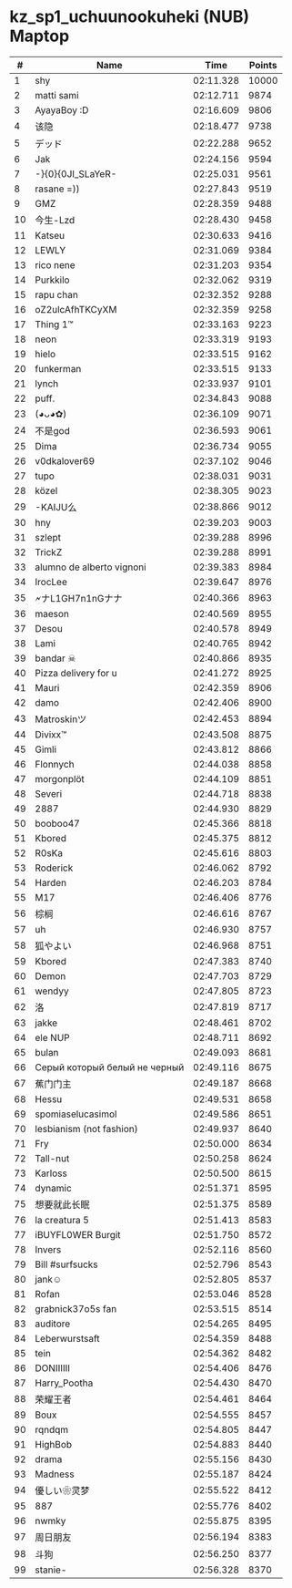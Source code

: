 # kz_sp1_uchuunookuheki (NUB) Maptop

|  # | Name | Time | Points |
|-------------- | -------------- | -------------- | -------------- | 
| 1 | shy | 02:11.328 | 10000 | 
| 2 | matti sami | 02:12.711 | 9874 | 
| 3 | AyayaBoy :D | 02:16.609 | 9806 | 
| 4 | 该隐 | 02:18.477 | 9738 | 
| 5 | デッド | 02:22.288 | 9652 | 
| 6 | Jak | 02:24.156 | 9594 | 
| 7 | -}{0}{0JI_SLaYeR- | 02:25.031 | 9561 | 
| 8 | rasane =)) | 02:27.843 | 9519 | 
| 9 | GMZ | 02:28.359 | 9488 | 
| 10 | 今生-Lzd | 02:28.430 | 9458 | 
| 11 | Katseu | 02:30.633 | 9416 | 
| 12 | LEWLY | 02:31.069 | 9384 | 
| 13 | rico nene | 02:31.203 | 9354 | 
| 14 | Purkkilo | 02:32.062 | 9319 | 
| 15 | rapu chan | 02:32.352 | 9288 | 
| 16 | oZ2ulcAfhTKCyXM | 02:32.359 | 9258 | 
| 17 | Thing 1™ | 02:33.163 | 9223 | 
| 18 | neon | 02:33.319 | 9193 | 
| 19 | hielo | 02:33.515 | 9162 | 
| 20 | funkerman | 02:33.515 | 9133 | 
| 21 | lynch | 02:33.937 | 9101 | 
| 22 | puff. | 02:34.843 | 9088 | 
| 23 | (◕ᴗ◕✿) | 02:36.109 | 9071 | 
| 24 | 不是god | 02:36.593 | 9061 | 
| 25 | Dima | 02:36.734 | 9055 | 
| 26 | v0dkalover69 | 02:37.102 | 9046 | 
| 27 | tupo | 02:38.031 | 9031 | 
| 28 | közel | 02:38.305 | 9023 | 
| 29 | -KAIJU么 | 02:38.866 | 9012 | 
| 30 | hny | 02:39.203 | 9003 | 
| 31 | szlept | 02:39.288 | 8996 | 
| 32 | TrickZ | 02:39.288 | 8991 | 
| 33 | alumno de alberto vignoni | 02:39.383 | 8984 | 
| 34 | IrocLee | 02:39.647 | 8976 | 
| 35 | 🗲ナL1GH7n1nGナナ | 02:40.366 | 8963 | 
| 36 | maeson | 02:40.569 | 8955 | 
| 37 | Desou | 02:40.578 | 8949 | 
| 38 | Lami | 02:40.765 | 8942 | 
| 39 | bandar ☠ | 02:40.866 | 8935 | 
| 40 | Pizza delivery for u | 02:41.272 | 8925 | 
| 41 | Mauri | 02:42.359 | 8906 | 
| 42 | damo | 02:42.406 | 8900 | 
| 43 | Matroskinツ | 02:42.453 | 8894 | 
| 44 | Divixx™ | 02:43.508 | 8875 | 
| 45 | Gimli | 02:43.812 | 8866 | 
| 46 | Flonnych | 02:44.038 | 8858 | 
| 47 | morgonplöt | 02:44.109 | 8851 | 
| 48 | Severi | 02:44.718 | 8838 | 
| 49 | 2887 | 02:44.930 | 8829 | 
| 50 | booboo47 | 02:45.366 | 8818 | 
| 51 | Kbored | 02:45.375 | 8812 | 
| 52 | R0sKa | 02:45.616 | 8803 | 
| 53 | Roderick | 02:46.062 | 8792 | 
| 54 | Harden | 02:46.203 | 8784 | 
| 55 | M17 | 02:46.406 | 8776 | 
| 56 | 棕榈 | 02:46.616 | 8767 | 
| 57 | uh | 02:46.930 | 8757 | 
| 58 | 狐やよい | 02:46.968 | 8751 | 
| 59 | Kbored | 02:47.383 | 8740 | 
| 60 | Demon | 02:47.703 | 8729 | 
| 61 | wendyy | 02:47.805 | 8723 | 
| 62 | 洛 | 02:47.819 | 8717 | 
| 63 | jakke | 02:48.461 | 8702 | 
| 64 | ele NUP | 02:48.711 | 8692 | 
| 65 | bulan | 02:49.093 | 8681 | 
| 66 | Серый который белый не черный | 02:49.116 | 8675 | 
| 67 | 蕉门门主 | 02:49.187 | 8668 | 
| 68 | Hessu | 02:49.531 | 8658 | 
| 69 | spomiaselucasimol | 02:49.586 | 8651 | 
| 70 | lesbianism (not fashion) | 02:49.937 | 8640 | 
| 71 | Fry | 02:50.000 | 8634 | 
| 72 | Tall-nut | 02:50.258 | 8624 | 
| 73 | Karloss | 02:50.500 | 8615 | 
| 74 | dynamic | 02:51.371 | 8595 | 
| 75 | 想要就此长眠 | 02:51.375 | 8589 | 
| 76 | la creatura 5 | 02:51.413 | 8583 | 
| 77 | iBUYFL0WER Burgit | 02:51.750 | 8572 | 
| 78 | Invers | 02:52.116 | 8560 | 
| 79 | Bill #surfsucks | 02:52.796 | 8543 | 
| 80 | jank☺ | 02:52.805 | 8537 | 
| 81 | Rofan | 02:53.046 | 8528 | 
| 82 | grabnick37o5s fan | 02:53.515 | 8514 | 
| 83 | auditore | 02:54.265 | 8495 | 
| 84 | Leberwurstsaft | 02:54.359 | 8488 | 
| 85 | tein | 02:54.362 | 8482 | 
| 86 | DONIIIIII | 02:54.406 | 8476 | 
| 87 | Harry_Pootha | 02:54.430 | 8470 | 
| 88 | 荣耀王者 | 02:54.461 | 8464 | 
| 89 | Boux | 02:54.555 | 8457 | 
| 90 | rqndqm | 02:54.805 | 8447 | 
| 91 | HighBob | 02:54.883 | 8440 | 
| 92 | drama | 02:55.156 | 8430 | 
| 93 | Madness | 02:55.187 | 8424 | 
| 94 | 優しい❀灵梦 | 02:55.522 | 8412 | 
| 95 | 887 | 02:55.776 | 8402 | 
| 96 | nwmky | 02:55.875 | 8395 | 
| 97 | 周日朋友 | 02:56.194 | 8383 | 
| 98 | 斗狗 | 02:56.250 | 8377 | 
| 99 | stanie- | 02:56.328 | 8370 | 


